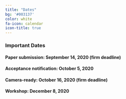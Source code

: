 ```yaml
---
title: "Dates"
bg: '#003137'
color: white
fa-icon: calendar
icon-title: true
---
```


### Important Dates

#### Paper submission: **September 14, 2020 (firm deadline)**

#### Acceptance notification: **October 5, 2020**

#### Camera-ready: **October 16, 2020 (firm deadline)**

#### Workshop: **December 8, 2020**

<!---
#### Paper submission: <s>August 28, 2019</s> **September 20, 2019**
--->